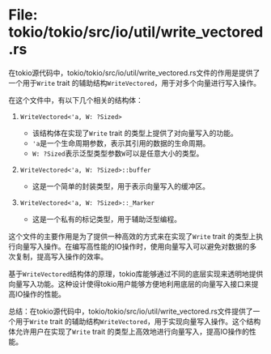 # File: tokio/tokio/src/io/util/write_vectored.rs

在tokio源代码中，tokio/tokio/src/io/util/write_vectored.rs文件的作用是提供了一个用于`Write` trait 的辅助结构`WriteVectored`，用于对多个向量进行写入操作。

在这个文件中，有以下几个相关的结构体：
1. `WriteVectored<'a, W: ?Sized>`
   - 该结构体在实现了`Write` trait 的类型上提供了对向量写入的功能。
   - `'a`是一个生命周期参数，表示其引用的数据的生命周期。
   - `W: ?Sized`表示泛型类型参数`W`可以是任意大小的类型。
   
2. `WriteVectored<'a, W: ?Sized>::buffer`
   - 这是一个简单的封装类型，用于表示向量写入的缓冲区。

3. `WriteVectored<'a, W: ?Sized>::_Marker`
   - 这是一个私有的标记类型，用于辅助泛型编程。

这个文件的主要作用是为了提供一种高效的方式来在实现了`Write` trait 的类型上执行向量写入操作。在编写高性能的IO操作时，使用向量写入可以避免对数据的多次复制，提高写入操作的效率。

基于`WriteVectored`结构体的原理，tokio库能够通过不同的底层实现来透明地提供向量写入功能。这种设计使得tokio用户能够方便地利用底层的向量写入接口来提高IO操作的性能。

总结：在tokio源代码中，tokio/tokio/src/io/util/write_vectored.rs文件提供了一个用于`Write` trait 的辅助结构`WriteVectored`，用于实现向量写入操作。这个结构体允许用户在实现了`Write` trait 的类型上高效地进行向量写入，提高IO操作的性能。


